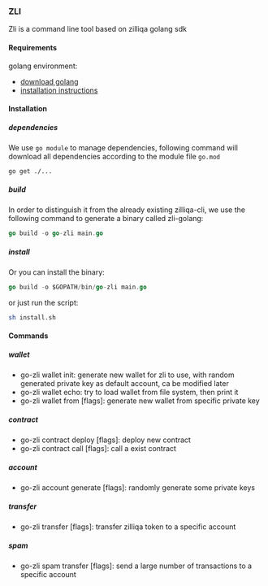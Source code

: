 ### ZLI

Zli is a command line tool based on zilliqa golang sdk

#### Requirements

golang environment:

* [download golang](https://golang.org/dl/)
* [installation instructions](https://golang.org/doc/install)

#### Installation

<h5> dependencies </h5>

We use `go module` to manage dependencies, following command will download all dependencies according to the module file `go.mod`

```
go get ./...
```

<h5> build </h5>

In order to distinguish it from the already existing zilliqa-cli, we use the following command to generate a binary called zli-golang:

```go
go build -o go-zli main.go
```

<h5> install </h5>

Or you can install the binary:

```go
go build -o $GOPATH/bin/go-zli main.go
```

or just run the script:

```bash
sh install.sh
```

#### Commands

<h5> wallet </h5>

* go-zli wallet init: generate new wallet for zli to use, with random generated private key as default account, ca be modified later
* go-zli wallet echo: try to load wallet from file system, then print it
* go-zli wallet from [flags]: generate new wallet from specific private key

<h5> contract </h5>

* go-zli contract deploy [flags]: deploy new contract
* go-zli contract call [flags]: call a exist contract

<h5> account </h5>

* go-zli account generate [flags]: randomly generate some private keys

<h5> transfer </h5>

* go-zli transfer [flags]: transfer zilliqa token to a specific account

<h5> spam </h5>

* go-zli spam transfer [flags]: send a large number of transactions to a specific account